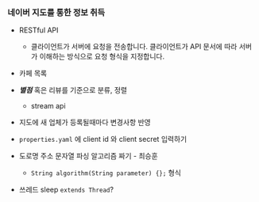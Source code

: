 ### 네이버 지도를 통한 정보 취득 

* RESTful API
   * 클라이언트가 서버에 요청을 전송합니다. 클라이언트가 API 문서에 따라 서버가 이해하는 방식으로 요청 형식을 지정합니다.  
* 카페 목록
* ***별점*** 혹은 리뷰를 기준으로 분류, 정렬
    * stream api  
* 지도에 새 업체가 등록될때마다 변경사항 반영
* `properties.yaml` 에 client id 와 client secret 입력하기
* 도로명 주소 문자열 파싱 알고리즘 짜기 - 최승훈
    * `String algorithm(String parameter) {};` 형식

* 쓰레드 sleep `extends Thread`?
